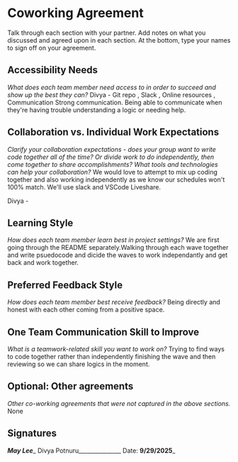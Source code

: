 # Coworking Agreement

Talk through each section with your partner. Add notes on what you discussed and agreed upon in each section. At the bottom, type your names to sign off on your agreement.

## Accessibility Needs
*What does each team member need access to in order to succeed and show up the best they can?*
Divya - Git repo , Slack , Online resources , Communication
Strong communication. Being able to communicate when they're having trouble understanding a logic or needing help. 


## Collaboration vs. Individual Work Expectations
*Clarify your collaboration expectations - does your group want to write code together all of the time? Or divide work to do independently, then come together to share accomplishments? What tools and technologies can help your collaboration?*
We would love to attempt to mix up coding together and also working independently as we know our schedules won't 100% match. We'll use slack and VSCode Liveshare. 

Divya - 

## Learning Style
*How does each team member learn best in project settings?*
We are first going through the README separately.Walking through each wave together and write psuedocode and dicide the waves to work independantly and get back and work together.

## Preferred Feedback Style
*How does each team member best receive feedback?*
Being directly and honest with each other coming from a positive space. 


## One Team Communication Skill to Improve
*What is a teamwork-related skill you want to work on?*
Trying to find ways to code together rather than independently finishing the wave and then reviewing so we can share logics in the moment. 


## Optional: Other agreements
*Other co-working agreements that were not captured in the above sections.*
None

## Signatures
___May Lee____ Divya Potnuru_______________
Date: __9/29/2025___

